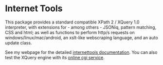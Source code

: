 Internet Tools
==================
 
This package provides a standard compatible XPath 2 / XQuery 1.0 interpreter, with extensions for - among others - JSONiq, pattern matching, CSS and html; as well as functions to perform http/s requests on windows/linux/mac/android, an xslt-like webscraping language, and an auto update class.




See my webpage for the detailed [internettools documentation](http://www.benibela.de/sources_en.html#internettools). You can also test the XQuery engine with its [online cgi service](http://videlibri.sourceforge.net/cgi-bin/xidelcgi).
